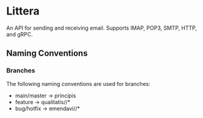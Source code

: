 # Littera

An API for sending and receiving email. Supports IMAP, POP3, SMTP, HTTP, and gRPC.

## Naming Conventions

### Branches

The following naming conventions are used for branches:

- main/master -> principis
- feature     -> qualitatis/<issue>/*
- bug/hotfix  -> emendavi/<issue>/*

